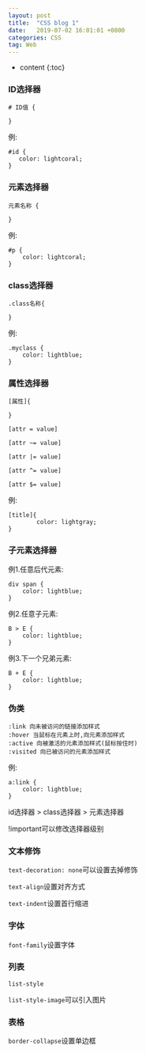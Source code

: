 ```yaml
---
layout: post
title:  "CSS blog 1"
date:   2019-07-02 16:01:01 +0800
categories: CSS
tag: Web
---
```


* content
{:toc}

### ID选择器

```
# ID值 {

}
```

例:

```
#id {
   color: lightcoral;
}
```

### 元素选择器

```
元素名称 {

}
```

例:

```
#p {
    color: lightcoral;
}
```

### class选择器

```
.class名称{

}
```

例:

```
.myclass {
	color: lightblue;
}
```

### 属性选择器

```
[属性]{
	
}
```

`[attr = value]`

`[attr ~= value]`

`[attr |= value]`

`[attr ^= value]`

`[attr $= value]`

例:

```
[title]{
	    color: lightgray;
}
```

### 子元素选择器

例1.任意后代元素:

```
div span {
	color: lightblue;
}
```

例2.任意子元素:

```
B > E {
	color: lightblue;
}
```

例3.下一个兄弟元素:

```
B + E {
	color: lightblue;
}
```

### 伪类

```
:link 向未被访问的链接添加样式
:hover 当鼠标在元素上时,向元素添加样式
:active 向被激活的元素添加样式(鼠标按住时)
:visited 向已被访问的元素添加样式
```

例:

```
a:link {
    color: lightblue;
}
```

id选择器 > class选择器 > 元素选择器

!important可以修改选择器级别

### 文本修饰

`text-decoration: none`可以设置去掉修饰

`text-align`设置对齐方式

`text-indent`设置首行缩进

### 字体

`font-family`设置字体

### 列表

`list-style`

`list-style-image`可以引入图片

### 表格

`border-collapse`设置单边框





